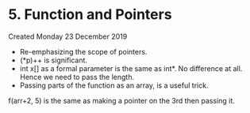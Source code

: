 # 5. Function and Pointers
Created Monday 23 December 2019


* Re-emphasizing the scope of pointers. 
* (*p)++ is significant. 
* int x[] as a formal parameter is the same as int*. No difference at all. Hence we need to pass the length. 
* Passing parts of the function as an array, is a useful trick. 

f(arr+2, 5) is the same as making a pointer on the 3rd then passing it. 



